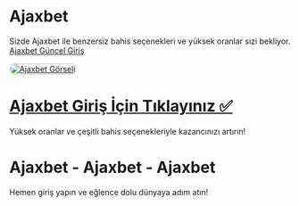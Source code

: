 # Ajaxbet
Sizde Ajaxbet ile benzersiz bahis seçenekleri ve yüksek oranlar sizi bekliyor.  
<a href="https://nfsl.ink/ajaxbet" title="Ajaxbet Güncel Giriş">Ajaxbet Güncel Giriş</a>  

<a href="https://nfsl.ink/ajaxbet">
    <img src="https://resmim.net/cdn/2025/01/22/D9Rf0I.png" alt="Ajaxbet Görseli" style="max-width: 100%; border: 2px solid #ddd; border-radius: 10px;">
</a>  

# <a href="https://nfsl.ink/ajaxbet">Ajaxbet Giriş İçin Tıklayınız ✅</a>  
Yüksek oranlar ve çeşitli bahis seçenekleriyle kazancınızı artırın!  

# Ajaxbet - Ajaxbet - Ajaxbet
Hemen giriş yapın ve eğlence dolu dünyaya adım atın!
